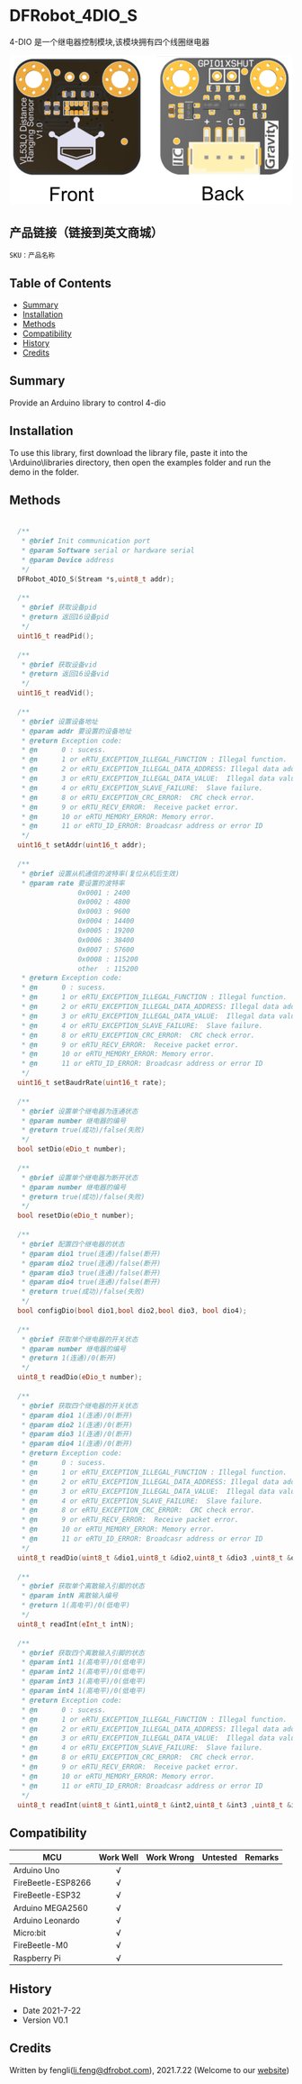 # DFRobot_4DIO_S
 4-DIO 是一个继电器控制模块,该模块拥有四个线圈继电器
 
![正反面svg效果图](https://github.com/cdjq/DFRobot_4DIO_S/raw/master/resources/images/SEN0245svg4.png)

## 产品链接（链接到英文商城）
    SKU：产品名称
## Table of Contents

* [Summary](#summary)
* [Installation](#installation)
* [Methods](#methods)
* [Compatibility](#compatibility)
* [History](#history)
* [Credits](#credits)

## Summary


Provide an Arduino library to control 4-dio

## Installation

To use this library, first download the library file, paste it into the \Arduino\libraries directory, then open the examples folder and run the demo in the folder.

## Methods
```C++

  /**
   * @brief Init communication port
   * @param Software serial or hardware serial 
   * @param Device address
   */
  DFRobot_4DIO_S(Stream *s,uint8_t addr);
  
  /**
   * @brief 获取设备pid
   * @return 返回16设备pid
   */
  uint16_t readPid();
  
  /**
   * @brief 获取设备vid
   * @return 返回16设备vid
   */
  uint16_t readVid();
  
  /**
   * @brief 设置设备地址
   * @param addr 要设置的设备地址
   * @return Exception code:
   * @n      0 : sucess.
   * @n      1 or eRTU_EXCEPTION_ILLEGAL_FUNCTION : Illegal function.
   * @n      2 or eRTU_EXCEPTION_ILLEGAL_DATA_ADDRESS: Illegal data address.
   * @n      3 or eRTU_EXCEPTION_ILLEGAL_DATA_VALUE:  Illegal data value.
   * @n      4 or eRTU_EXCEPTION_SLAVE_FAILURE:  Slave failure.
   * @n      8 or eRTU_EXCEPTION_CRC_ERROR:  CRC check error.
   * @n      9 or eRTU_RECV_ERROR:  Receive packet error.
   * @n      10 or eRTU_MEMORY_ERROR: Memory error.
   * @n      11 or eRTU_ID_ERROR: Broadcasr address or error ID
   */
  uint16_t setAddr(uint16_t addr);

  /**
   * @brief 设置从机通信的波特率(复位从机后生效)
   * @param rate 要设置的波特率
                 0x0001 : 2400
                 0x0002 : 4800
                 0x0003 : 9600
                 0x0004 : 14400
                 0x0005 : 19200
                 0x0006 : 38400
                 0x0007 : 57600
                 0x0008 : 115200
                 other  : 115200
   * @return Exception code:
   * @n      0 : sucess.
   * @n      1 or eRTU_EXCEPTION_ILLEGAL_FUNCTION : Illegal function.
   * @n      2 or eRTU_EXCEPTION_ILLEGAL_DATA_ADDRESS: Illegal data address.
   * @n      3 or eRTU_EXCEPTION_ILLEGAL_DATA_VALUE:  Illegal data value.
   * @n      4 or eRTU_EXCEPTION_SLAVE_FAILURE:  Slave failure.
   * @n      8 or eRTU_EXCEPTION_CRC_ERROR:  CRC check error.
   * @n      9 or eRTU_RECV_ERROR:  Receive packet error.
   * @n      10 or eRTU_MEMORY_ERROR: Memory error.
   * @n      11 or eRTU_ID_ERROR: Broadcasr address or error ID
   */
  uint16_t setBaudrRate(uint16_t rate);

  /**
   * @brief 设置单个继电器为连通状态
   * @param number 继电器的编号
   * @return true(成功)/false(失败)
   */
  bool setDio(eDio_t number);
  
  /**
   * @brief 设置单个继电器为断开状态
   * @param number 继电器的编号
   * @return true(成功)/false(失败)
   */
  bool resetDio(eDio_t number);
  
  /**
   * @brief 配置四个继电器的状态
   * @param dio1 true(连通)/false(断开)
   * @param dio2 true(连通)/false(断开)
   * @param dio3 true(连通)/false(断开)
   * @param dio4 true(连通)/false(断开)
   * @return true(成功)/false(失败)
   */
  bool configDio(bool dio1,bool dio2,bool dio3, bool dio4);

  /**
   * @brief 获取单个继电器的开关状态
   * @param number 继电器的编号
   * @return 1(连通)/0(断开)
   */
  uint8_t readDio(eDio_t number);
  
  /**
   * @brief 获取四个继电器的开关状态
   * @param dio1 1(连通)/0(断开)
   * @param dio2 1(连通)/0(断开)
   * @param dio3 1(连通)/0(断开)
   * @param dio4 1(连通)/0(断开)
   * @return Exception code:
   * @n      0 : sucess.
   * @n      1 or eRTU_EXCEPTION_ILLEGAL_FUNCTION : Illegal function.
   * @n      2 or eRTU_EXCEPTION_ILLEGAL_DATA_ADDRESS: Illegal data address.
   * @n      3 or eRTU_EXCEPTION_ILLEGAL_DATA_VALUE:  Illegal data value.
   * @n      4 or eRTU_EXCEPTION_SLAVE_FAILURE:  Slave failure.
   * @n      8 or eRTU_EXCEPTION_CRC_ERROR:  CRC check error.
   * @n      9 or eRTU_RECV_ERROR:  Receive packet error.
   * @n      10 or eRTU_MEMORY_ERROR: Memory error.
   * @n      11 or eRTU_ID_ERROR: Broadcasr address or error ID
   */
  uint8_t readDio(uint8_t &dio1,uint8_t &dio2,uint8_t &dio3 ,uint8_t &dio4);

  /**
   * @brief 获取单个离散输入引脚的状态
   * @param intN 离散输入编号
   * @return 1(高电平)/0(低电平)
   */
  uint8_t readInt(eInt_t intN);
  
  /**
   * @brief 获取四个离散输入引脚的状态
   * @param int1 1(高电平)/0(低电平)
   * @param int2 1(高电平)/0(低电平)
   * @param int3 1(高电平)/0(低电平)
   * @param int4 1(高电平)/0(低电平)
   * @return Exception code:
   * @n      0 : sucess.
   * @n      1 or eRTU_EXCEPTION_ILLEGAL_FUNCTION : Illegal function.
   * @n      2 or eRTU_EXCEPTION_ILLEGAL_DATA_ADDRESS: Illegal data address.
   * @n      3 or eRTU_EXCEPTION_ILLEGAL_DATA_VALUE:  Illegal data value.
   * @n      4 or eRTU_EXCEPTION_SLAVE_FAILURE:  Slave failure.
   * @n      8 or eRTU_EXCEPTION_CRC_ERROR:  CRC check error.
   * @n      9 or eRTU_RECV_ERROR:  Receive packet error.
   * @n      10 or eRTU_MEMORY_ERROR: Memory error.
   * @n      11 or eRTU_ID_ERROR: Broadcasr address or error ID
   */
  uint8_t readInt(uint8_t &int1,uint8_t &int2,uint8_t &int3 ,uint8_t &int4);
```

## Compatibility

MCU                | Work Well    | Work Wrong   | Untested    | Remarks
------------------ | :----------: | :----------: | :---------: | -----
Arduino Uno        |      √       |              |             | 
FireBeetle-ESP8266        |      √       |              |             | 
FireBeetle-ESP32        |      √       |              |             | 
Arduino MEGA2560        |      √       |              |             | 
Arduino Leonardo|      √       |              |             | 
Micro:bit        |      √       |              |             | 
FireBeetle-M0        |      √       |              |             | 
Raspberry Pi      |      √       |              |             | 


## History

- Date 2021-7-22
- Version V0.1


## Credits

Written by fengli(li.feng@dfrobot.com), 2021.7.22 (Welcome to our [website](https://www.dfrobot.com/))

